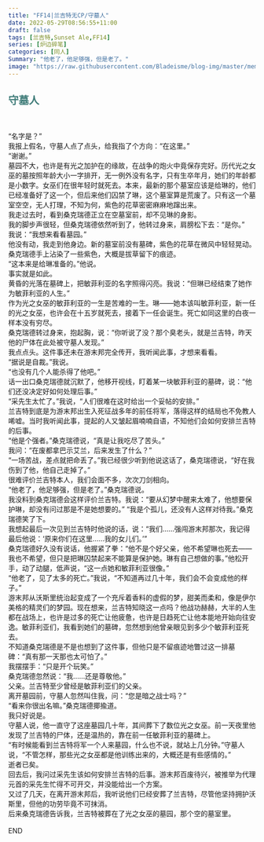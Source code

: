 ```yaml
---
title: "FF14|兰吉特无CP/守墓人"
date: 2022-05-29T08:56:55+11:00
draft: false
tags: [兰吉特,Sunset Ale,FF14]
series: [炉边碎笔]
categories: [同人]
Summary: "他老了，他足够强，但是老了。"
image: "https://raw.githubusercontent.com/Bladeisme/blog-img/master/memento.jpg"
---
```


## <font color=#417D7A>守墓人</font>
<br>


“名字是？”<br>
我报上假名，守墓人点了点头，给我指了个方向：“在这里。”<br>
“谢谢。”<br>
墓园不大，也许是有光之加护在的缘故，在战争的炮火中竟保存完好。历代光之女巫的墓按照年龄大小一字排开，无一例外没有名字，只有生卒年月，她们的年龄都是小数字。女巫们在很年轻时就死去。本来，最新的那个墓室应该是给琳的，他们已经准备好了这一个，但后来他们囚禁了琳，这个墓室算是荒废了。只有这一个墓室空空，无人打理，不知为何，紫色的花草密密麻麻地蹿出来。<br>
我走过去时，看到桑克瑞德正立在空墓室前，却不见琳的身影。<br>
我的脚步声很轻，但桑克瑞德依然听到了，他转过身来，肩膀松下去：“是你。”<br>
我说：“我想来看看墓园。”<br>
他没有动，我走到他身边。新的墓室前没有墓碑，紫色的花草在微风中轻轻晃动。桑克瑞德手上沾染了一些紫色，大概是拔草留下的痕迹。<br>
“这本来是给琳准备的。”他说。<br>
事实就是如此。<br>
黄昏的光落在墓碑上，把敏菲利亚的名字照得闪亮。我说：“但琳已经结束了她作为敏菲利亚的人生。”<br>
作为光之女巫的敏菲利亚的一生是苦难的一生。琳——她本该叫敏菲利亚，新一任的光之女巫，也许会在十五岁就死去，接着下一任会诞生。死亡如同这里的白夜一样本没有穷尽。<br>
桑克瑞德转过身来，抱起胸，说：“你听说了没？那个臭老头，就是兰吉特，昨天他的尸体在此处被守墓人发现。”<br>
我点点头。这件事还未在游末邦完全传开，我听闻此事，才想来看看。<br>
“据说是自裁。”我说。<br>
“也没有几个人能杀得了他吧。”<br>
话一出口桑克瑞德就沉默了，他移开视线，盯着某一块敏菲利亚的墓碑，说：“他们还没决定好如何处理后事。”<br>
“采先生太忙了。”我说，“人们很难在这时给出一个妥帖的安排。”<br>
兰吉特到底是为游末邦出生入死征战多年的前任将军，落得这样的结局也不免教人唏嘘。当时我听闻此事，提起的人又皱起眉喃喃自语，不知他们会如何安排兰吉特的后事。<br>
“他是个强者。”桑克瑞德说，“真是让我吃尽了苦头。”<br>
我问：“在废都拿巴示艾兰，后来发生了什么？”<br>
“一场苦战，差点就把命丢了。”我已经很少听到他说这话了，桑克瑞德说，“好在我伤到了他，他自己走掉了。”<br>
很难评价兰吉特本人，我们会面不多，次次刀剑相向。<br>
“他老了，他足够强，但是老了。”桑克瑞德说。<br>
我没料到桑克瑞德会这样评价兰吉特。我说：“要从幻梦中醒来太难了，他想要保护琳，却没有问过那是不是她想要的。”
“我是个孤儿，还没有人这样对待我。”桑克瑞德笑了下。<br>
我想起最后一次见到兰吉特时他说的话，说：“我们……强闯游末邦那次，我记得最后他说：‘原来你们在这里……我的女儿们。’”<br>
桑克瑞德好久没有说话，他握紧了拳：“他不是个好父亲，他不希望琳也死去——我也不希望，但只是把琳囚禁起来不能算是保护她。琳有自己想做的事。”他松开手，动了动腿，低声说，“这一点她和敏菲利亚很像。”<br>
“他老了，见了太多的死亡。”我说，“不知道再过几十年，我们会不会变成他的样子。”<br>
游末邦从沃斯里统治起变成了一个充斥着香料的虚假的梦，甜美而柔和，像是伊尔美格的精灵们的梦园。现在想来，兰吉特知晓这一点吗？他战功赫赫，大半的人生都在战场上，也许是过多的死亡让他疲惫，也许是日趋死亡让他本能地开始向往安逸。敏菲利亚们，我看到她们的墓碑，忽然想到他曾亲眼见到多少个敏菲利亚死去。<br>
不知道桑克瑞德是不是也想到了这件事，但他只是不留痕迹地瞥过这一排墓碑：“真有那一天那也太可怕了。”<br>
我摆摆手：“只是开个玩笑。”<br>
桑克瑞德忽然说：“我……还是尊敬他。”<br>
父亲。兰吉特至少曾经是敏菲利亚们的父亲。<br>
离开墓园前，守墓人忽然叫住我，问：“您是暗之战士吗？”<br>
“看来你很出名嘛。”桑克瑞德揶揄道。<br>
我只好说是。<br>
守墓人说，他一直守了这座墓园几十年，其间葬下了数位光之女巫。前一天夜里他发现了兰吉特的尸体，还是温热的，靠在前一任敏菲利亚的墓碑上。<br>
“有时候能看到兰吉特将军一个人来墓园，什么也不说，就站上几分钟。”守墓人说，“不管怎样，那些光之女巫都是他训练出来的，大概还是有些感情的。”<br>
逝者已矣。<br>
回去后，我问过采先生该如何安排兰吉特的后事。游末邦百废待兴，被推举为代理元首的采先生忙得不可开交，并没能给出一个方案。<br>
又过了几天，在离开游末邦后，我听说他们已经安葬了兰吉特，尽管他坚持拥护沃斯里，但他的功劳毕竟不可抹消。<br>
后来桑克瑞德告诉我，兰吉特被葬在了光之女巫的墓园，那个空的墓室里。<br>
<br>
END
